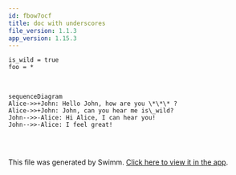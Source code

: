 ```yaml
---
id: fbow7ocf
title: doc with underscores
file_version: 1.1.3
app_version: 1.15.3
---
```


```
is_wild = true
foo = *
```

<br/>

<!--MERMAID {width:100}-->
```mermaid
sequenceDiagram
Alice->>+John: Hello John, how are you \*\*\* ?
Alice->>+John: John, can you hear me is\_wild?
John-->>-Alice: Hi Alice, I can hear you!
John-->>-Alice: I feel great!


```
<!--MCONTENT {content: "sequenceDiagram<br/>\nAlice->>+John: Hello John, how are you \\*\\*\\* ?<br/>\nAlice->>+John: John, can you hear me is\\_wild?<br/>\nJohn\\-\\-\\>>-Alice: Hi Alice, I can hear you!<br/>\nJohn\\-\\-\\>>-Alice: I feel great!<br/>\n\n<br/>"} --->

<br/>

This file was generated by Swimm. [Click here to view it in the app](https://swimm-web-app.web.app/repos/Z2l0aHViJTNBJTNBdDElM0ElM0FlcmFuLXN3aW1t/docs/fbow7ocf).
